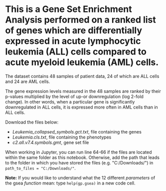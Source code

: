 # This is a Gene Set Enrichment Analysis performed on a ranked list of genes which are differentially expressed in acute lymphocytic leukemia (ALL) cells compared to acute myeloid leukemia (AML) cells. 

The dataset contains 48 samples of patient data, 24 of which are ALL cells and 24 are AML cells. 

The gene expression levels measured in the 48 samples are ranked by their p-values multiplied by the level of up-or downregulation (log 2-fold change). In other words, when a particular gene is significantly downregulated in ALL cells, it is expressed more often in AML cells than in ALL cells.

Download the files below:
* *Leukemia_collapsed_symbols.gct.txt*, file containing the genes
* *Leukemia.cls.txt*, file containing the phenotypes  
* *c2.all.v7.4.symbols.gmt*, gene set file

When working in Jupyter, you can run line 64-66 if the files are located within the same folder as this notebook. Otherwise, add the path that leads to the folder in which you have stored the files (e.g. "C:/Downloads/") in `path_to_files = "C:/Downloads/"`.

**Note:** If you would like to understand what the 12 different *parameters* of the gsea *function* mean: type `help(gp.gsea)` in a new code cell.

